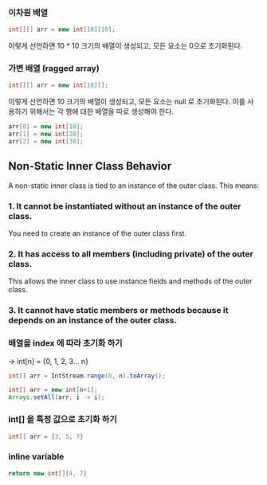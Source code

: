 

### 이차원 배열

``` java
int[][] arr = new int[10][10];
```
이렇게 선언하면 10 * 10 크기의 배열이 생성되고, 모든 요소는 0으로 초기화된다.

### 가변 배열 (ragged array)

``` java
int[][] arr = new int[10][];
```
이렇게 선언하면 10 크기의 배열이 생성되고, 모든 요소는 null 로 초기화된다.
이를 사용하기 위해서는 각 행에 대한 배열을 따로 생성해야 한다.

``` java
arr[0] = new int[10];
arr[1] = new int[20];
arr[2] = new int[30];
```

## Non-Static Inner Class Behavior

A non-static inner class is tied to an instance of the outer class. This means:
### 1.	It cannot be instantiated without an instance of the outer class.
You need to create an instance of the outer class first.
###	2.	It has access to all members (including private) of the outer class.
This allows the inner class to use instance fields and methods of the outer class.
###	3.	It cannot have static members or methods because it depends on an instance of the outer class.


### 배열을 index 에 따라 초기화 하기

-> int\[n] = {0, 1, 2, 3... n} 

``` java
int[] arr = IntStream.range(0, n).toArray();

int[] arr = new int[n+1];
Arrays.setAll(arr, i -> i);
```

### int[] 을 특정 값으로 초기화 하기 

``` java
int[] arr = {3, 5, 7}
```

### inline variable
``` java
return new int[]{4, 7}
```



